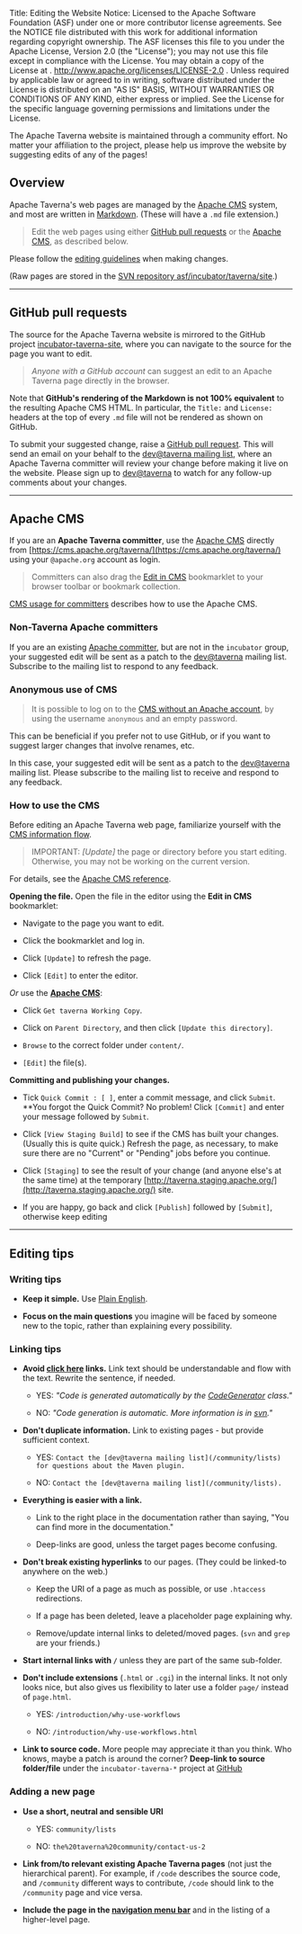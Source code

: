 Title:     Editing the Website
Notice:    Licensed to the Apache Software Foundation (ASF) under one
           or more contributor license agreements.  See the NOTICE file
           distributed with this work for additional information
           regarding copyright ownership.  The ASF licenses this file
           to you under the Apache License, Version 2.0 (the
           "License"); you may not use this file except in compliance
           with the License.  You may obtain a copy of the License at
           .
             http://www.apache.org/licenses/LICENSE-2.0
           .
           Unless required by applicable law or agreed to in writing,
           software distributed under the License is distributed on an
           "AS IS" BASIS, WITHOUT WARRANTIES OR CONDITIONS OF ANY
           KIND, either express or implied.  See the License for the
           specific language governing permissions and limitations
           under the License.

The Apache Taverna website is maintained through a community effort.
No matter your affiliation to the project, please help us improve the website by
suggesting edits of any of the pages!


## Overview

Apache Taverna's web pages are managed by the [Apache CMS](http://www.apache.org/dev/cmsref.html) system, and most are written in [Markdown](https://www.apache.org/dev/cmsref.html#markdown). (These will have a `.md` file extension.)

>Edit the web pages using either
<a href="#github">GitHub pull requests</a>
or the <a href="#apache-cms">Apache CMS</a>, as described below.

Please follow the <a href="#editing-tips">editing guidelines</a> when making changes.

(Raw pages are stored in the <a href="http://svn.apache.org/repos/asf/incubator/taverna/site/">SVN repository asf/incubator/taverna/site</a>.)


-----
<a name=github></a>
## GitHub pull requests

The source for the Apache Taverna website is mirrored to the GitHub project
[incubator-taverna-site](https://github.com/apache/incubator-taverna-site/tree/trunk/content),
where you can navigate to the source for the page you want to edit.

>*Anyone with a GitHub account*
can suggest an edit to an Apache Taverna page directly in the browser.

Note that **GitHub's rendering of the Markdown is not 100% equivalent** to the resulting Apache CMS HTML.  In particular, the `Title:` and `License:` headers at the top
of every `.md` file will not be rendered as shown on GitHub.

To submit your suggested change, raise a
[GitHub pull request](https://github.com/apache/incubator-taverna-site/pulls).
This will send an email on your behalf to the
[dev@taverna mailing list](/community/lists#devtaverna), where
an Apache Taverna committer will review your change before making it live
on the website.
Please sign up to [dev@taverna](/community/lists#devtaverna)
to watch for any follow-up comments about your changes.


-----
<a name=apache-cms></a>
## Apache CMS

If you are an **Apache Taverna committer**, use the
[Apache CMS](http://www.apache.org/dev/cmsref.html) directly from
[https://cms.apache.org/taverna/](https://cms.apache.org/taverna/) using your `@apache.org` account as login.

>Committers can also drag the
<a href="javascript:void(location.href='https://cms.apache.org/redirect?uri='+escape(location.href))">Edit in CMS</a>
 bookmarklet to your browser toolbar or bookmark collection.

<a href="#cms-for-committers">CMS usage for committers</a> describes how to use the Apache CMS.

### Non-Taverna Apache committers

If you are an existing
[Apache committer](https://people.apache.org/phonebook.html?unix=committers),
but are not in the `incubator` group,  your suggested edit will be sent as a patch to the
[dev@taverna](/community/lists#devtaverna) mailing list.
Subscribe to the mailing list to respond to any feedback.


### Anonymous use of CMS

>It is possible to log on to the
[CMS without an Apache account](http://www.apache.org/dev/cmsref.html#faq),
by using the username `anonymous` and an empty password.

This can be beneficial if you
prefer not to use GitHub, or if you want to suggest larger changes that
involve renames, etc.

In this case, your suggested edit will be sent as a patch to the
[dev@taverna](/community/lists#devtaverna) mailing list. Please subscribe to the mailing list to receive and respond to any feedback.


<a name=cms-for-committers></a>
### How to use the CMS

Before editing an Apache Taverna web page, familiarize yourself with the [CMS information flow](http://www.apache.org/dev/cmsref.html#flow).

>IMPORTANT: *[Update]* the page or directory before you start editing. Otherwise, you may not be working on the current version.

For details, see the [Apache CMS reference](http://www.apache.org/dev/cmsref.html).

**Opening the file.**
Open the file in the editor using the **Edit in CMS** bookmarklet:

 * Navigate to the page you want to edit.

 * Click the bookmarklet and log in.

 * Click `[Update]` to refresh the page.

 * Click `[Edit]` to enter the editor.

*Or* use the **[Apache CMS](https://cms.apache.org/taverna/)**:

 * Click `Get taverna Working Copy`.

 * Click on `Parent Directory`, and then click `[Update this directory]`.

 * `Browse` to the correct folder under `content/`.

 * `[Edit]` the file(s).

**Committing and publishing your changes.**

 * Tick `Quick Commit : [ ]`, enter a commit message, and click `Submit`.
 \**You forgot the Quick Commit? No problem! Click `[Commit]` and enter your message followed by `Submit`.

 * Click `[View Staging Build]` to see if the CMS has built your changes. (Usually
   this is quite quick.) Refresh the page, as necessary, to make sure there are no "Current" or "Pending" jobs before you continue.

 * Click `[Staging]` to see the result of your change (and anyone else's at the same time)
   at the temporary
   [http://taverna.staging.apache.org/](http://taverna.staging.apache.org/) site.

 * If you are happy, go back and click `[Publish]` followed by `[Submit]`,
   otherwise keep editing


-----
<a name=editing-tips></a>
## Editing tips

### Writing tips

 * **Keep it simple.** Use [Plain English](https://en.wikipedia.org/wiki/Plain_English).

 * **Focus on the main questions** you imagine will be faced by someone new to the topic, rather than explaining every possibility.


### Linking tips

  * **Avoid [click here](http://www.cs.tut.fi/~jkorpela/www/click.html) links.**
Link text should be understandable and flow with the text. Rewrite the sentence, if needed.

    * YES: *"Code is generated automatically by the [CodeGenerator](#) class."*

    * NO: *"Code generation is automatic. More information is in [svn](#)."*


  * **Don't duplicate information.** Link to existing pages - but provide sufficient context.

    * YES: `Contact the [dev@taverna mailing list](/community/lists) for questions about the Maven plugin.`  

    * NO: `Contact the [dev@taverna mailing list](/community/lists).`  


  * **Everything is easier with a link.**

    * Link to the right place in the documentation rather than saying, "You can find more in the documentation."

    * Deep-links are good, unless the target pages become confusing.

  * **Don't break existing hyperlinks** to our pages. (They could be linked-to anywhere on the web.)

    * Keep the URI of a page as much as possible, or use `.htaccess` redirections.

    * If a page has been deleted, leave a placeholder page explaining why.

    * Remove/update internal links to deleted/moved pages. (<code>svn</code> and <code>grep</code> are your friends.)


  * **Start internal links with `/`** unless they are part of the same sub-folder.

  * **Don't include extensions** (`.html` or `.cgi`) in the internal links. It not only looks nice, but also gives us flexibility to later use a folder `page/` instead of `page.html`.

    * YES: `/introduction/why-use-workflows`

    * NO:  `/introduction/why-use-workflows.html`   

  * **Link to source code.** More people may appreciate it than you think. Who knows, maybe a patch is around the corner? **Deep-link to source folder/file** under the `incubator-taverna-*` project at
   [GitHub](http://github.com/apache/)

### Adding a new page

  * **Use a short, neutral and sensible URI**

    * YES: `community/lists`

    * NO: `the%20taverna%20community/contact-us-2`

  * **Link from/to relevant existing Apache Taverna pages** (not just the hierarchical parent).
  For example, if `/code` describes the source code, and `/community` different ways to contribute, `/code` should link to the `/community` page and vice versa.

  * **Include the page in the [navigation menu bar](https://github.com/apache/incubator-taverna-site/blob/trunk/templates/navbar.html)** and in the listing of a higher-level page.
